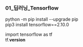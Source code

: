 ### 01_딥러닝_Tensorflow

python -m pip install --upgrade pip  <br>
pip3 install tensorflow==2.10.0 <br>


import tensorflow as tf <br>
tf.__version__

